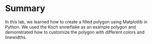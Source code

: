# Summary

In this lab, we learned how to create a filled polygon using Matplotlib in Python. We used the Koch snowflake as an example polygon and demonstrated how to customize the polygon with different colors and linewidths.
